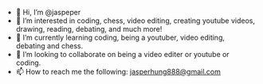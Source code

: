 - 👋 Hi, I’m @jaspeper
- 👀 I’m interested in coding, chess, video editing, creating youtube videos, drawing, reading, debating, and much more!
- 🌱 I’m currently learning coding, being a youtuber, video editing, debating and chess.
- 💞️ I’m looking to collaborate on being a video editer or youtube or coding.
- 📫 How to reach me the following: jasperhung888@gmail.com

<!---
jaspeper/jaspeper is a ✨ special ✨ repository because its `README.md` (this file) appears on your GitHub profile.
You can click the Preview link to take a look at your changes.
--->
